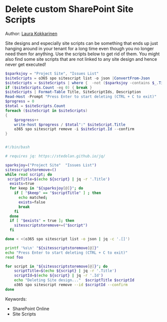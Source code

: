 # Delete custom SharePoint Site Scripts

Author: [Laura Kokkarinen](https://laurakokkarinen.com/does-it-spark-joy-powershell-scripts-for-keeping-your-development-environment-tidy-and-spotless/#delete-all-sharepoint-site-designs-and-site-scripts)

Site designs and especially site scripts can be something that ends up just hanging around in your tenant for a long time even though you no longer need them for anything. Use the scripts below to get rid of them. You might also find some site scripts that are not linked to any site design and hence never get executed!

```powershell tab="PowerShell Core"
$sparksjoy = "Project Site", "Issues List"
$siteScripts = o365 spo sitescript list -o json |ConvertFrom-Json
$siteScripts = $siteScripts | where {  -not ($sparksjoy -contains $_.Title)}
if ($siteScripts.Count -eq 0) { break }
$siteScripts | Format-Table Title, SiteScriptIds, Description
Read-Host -Prompt "Press Enter to start deleting (CTRL + C to exit)"
$progress = 0
$total = $siteScripts.Count
foreach ($siteScript in $siteScripts) 
{
    $progress++
    write-host $progress / $total":" $siteScript.Title
    o365 spo sitescript remove -i $siteScript.Id --confirm    
}
```

```bash tab="Bash"

#!/bin/bash

# requires jq: https://stedolan.github.io/jq/

sparksjoy=("Project Site"  "Issues List")
sitesscriptstoremove=()
while read script; do
 scriptTitle=$(echo ${script} | jq -r '.Title')
  exists=true
  for keep in "${sparksjoy[@]}"; do
    if [ "$keep" == "$scriptTitle" ] ; then
      echo matched;
      exists=false
      break
    fi
  done
  if [ "$exists" = true ]; then
    sitesscriptstoremove+=("$script")
  fi

done < <(o365 spo sitescript list -o json | jq -c '.[]')

printf '%s\n' "${sitesscriptstoremove[@]}"
echo "Press Enter to start deleting (CTRL + C to exit)"
read foo

for script in "${sitesscriptstoremove[@]}"; do
    scriptTitle=$(echo ${script} | jq -r '.Title')
    scriptId=$(echo ${script} | jq -r '.Id')
    echo "Deleting Site design..."  $scriptTitle $scriptId
    o365 spo sitescript remove --id $scriptId --confirm
done

```

Keywords:

- SharePoint Online
- Site Scripts
